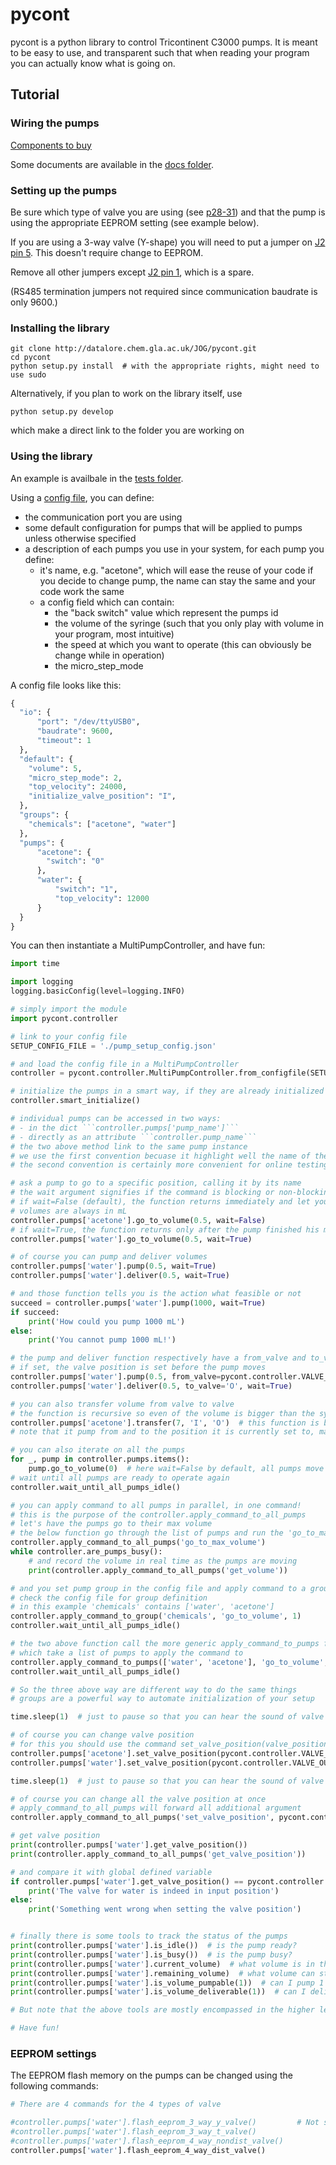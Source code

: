 # pycont

pycont is a python library to control Tricontinent C3000 pumps. It is meant to be easy to use, and transparent such that when reading your program you can actually know what is going on.

## Tutorial

### Wiring the pumps

[Components to buy](docs/useful_links.md)

Some documents are available in the [docs folder](docs).

### Setting up the pumps

Be sure which type of valve you are using (see [p28-31](docs/pumps/tricont%20software%20man.pdf)) and that the pump is using the appropriate EEPROM setting (see example below).

If you are using a 3-way valve (Y-shape) you will need to put a jumper on [J2 pin 5](docs/pumps/pumps_wiring.pdf). This doesn't require change to EEPROM.

Remove all other jumpers except [J2 pin 1](docs/pumps/pumps_wiring.pdf), which is a spare.

(RS485 termination jumpers not required since communication baudrate is only 9600.)


### Installing the library

```
git clone http://datalore.chem.gla.ac.uk/JOG/pycont.git
cd pycont
python setup.py install  # with the appropriate rights, might need to use sudo
```

Alternatively, if you plan to work on the library itself, use
```
python setup.py develop
```
which make a direct link to the folder you are working on

### Using the library

An example is availbale in the [tests folder](tests).

Using a [config file](tests/pump_setup_config.json), you can define:
- the communication port you are using
- some default configuration for pumps that will be applied to pumps unless otherwise specified
- a description of each pumps you use in your system, for each pump you define:
    - it's name, e.g. "acetone", which will ease the reuse of your code if you decide to change pump, the name can stay the same and your code work the same
    - a config field which can contain:
      - the "back switch" value which represent the pumps id
      - the volume of the syringe (such that you only play with volume in your program, most intuitive)
      - the speed at which you want to operate (this can obviously be change while in operation)
      - the micro_step_mode

A config file looks like this:
```python
{
  "io": {
      "port": "/dev/ttyUSB0",
      "baudrate": 9600,
      "timeout": 1
  },
  "default": {
    "volume": 5,
    "micro_step_mode": 2,
    "top_velocity": 24000,
    "initialize_valve_position": "I",
  },
  "groups": {
    "chemicals": ["acetone", "water"]
  },
  "pumps": {
      "acetone": {
        "switch": "0"
      },
      "water": {
          "switch": "1",
          "top_velocity": 12000
      }
  }
}
```

You can then instantiate a MultiPumpController, and have fun:

```python
import time

import logging
logging.basicConfig(level=logging.INFO)

# simply import the module
import pycont.controller

# link to your config file
SETUP_CONFIG_FILE = './pump_setup_config.json'

# and load the config file in a MultiPumpController
controller = pycont.controller.MultiPumpController.from_configfile(SETUP_CONFIG_FILE)

# initialize the pumps in a smart way, if they are already initialized we do not want to reinitialize them because they go back to zero position
controller.smart_initialize()

# individual pumps can be accessed in two ways:
# - in the dict ```controller.pumps['pump_name']```
# - directly as an attribute ```controller.pump_name```
# the two above method link to the same pump instance
# we use the first convention becuase it highlight well the name of the pumps
# the second convention is certainly more convenient for online testing using ipython

# ask a pump to go to a specific position, calling it by its name
# the wait argument signifies if the command is blocking or non-blocking
# if wait=False (default), the function returns immediately and let you go on
# volumes are always in mL
controller.pumps['acetone'].go_to_volume(0.5, wait=False)
# if wait=True, the function returns only after the pump finished his move
controller.pumps['water'].go_to_volume(0.5, wait=True)

# of course you can pump and deliver volumes
controller.pumps['water'].pump(0.5, wait=True)
controller.pumps['water'].deliver(0.5, wait=True)

# and those function tells you is the action what feasible or not
succeed = controller.pumps['water'].pump(1000, wait=True)
if succeed:
    print('How could you pump 1000 mL')
else:
    print('You cannot pump 1000 mL!')

# the pump and deliver function respectively have a from_valve and to_valve argument
# if set, the valve position is set before the pump moves
controller.pumps['water'].pump(0.5, from_valve=pycont.controller.VALVE_INPUT, wait=True) # pycont.controller.VALVE_INPUT is 'I', idem for output 'O', bypass 'B', and extra 'E'
controller.pumps['water'].deliver(0.5, to_valve='O', wait=True)

# you can also transfer volume from valve to valve
# the function is recursive so even of the volume is bigger than the syringe, it will iterate as many times as needed
controller.pumps['acetone'].transfer(7, 'I', 'O')  # this function is blocking, no wait argument
# note that it pump from and to the position it is currently set to, made it easy to leave a small volume in the pump if needed

# you can also iterate on all the pumps
for _, pump in controller.pumps.items():
    pump.go_to_volume(0)  # here wait=False by default, all pumps move in parallel
# wait until all pumps are ready to operate again
controller.wait_until_all_pumps_idle()

# you can apply command to all pumps in parallel, in one command!
# this is the purpose of the controller.apply_command_to_all_pumps
# let's have the pumps go to their max volume
# the below function go through the list of pumps and run the 'go_to_max_volume' function without argument
controller.apply_command_to_all_pumps('go_to_max_volume')
while controller.are_pumps_busy():
    # and record the volume in real time as the pumps are moving
    print(controller.apply_command_to_all_pumps('get_volume'))

# and you set pump group in the config file and apply command to a group of pumps
# check the config file for group definition
# in this example 'chemicals' contains ['water', 'acetone']
controller.apply_command_to_group('chemicals', 'go_to_volume', 1)
controller.wait_until_all_pumps_idle()

# the two above function call the more generic apply_command_to_pumps function
# which take a list of pumps to apply the command to
controller.apply_command_to_pumps(['water', 'acetone'], 'go_to_volume', 1.5)
controller.wait_until_all_pumps_idle()

# So the three above way are different way to do the same things
# groups are a powerful way to automate initialization of your setup

time.sleep(1)  # just to pause so that you can hear the sound of valve movements

# of course you can change valve position
# for this you should use the command set_valve_position(valve_position) using for valvle position the global variable define in pycont. They are VALVE_INPUT, VALVE_OUTPUT, VALVE_BYPASS, VALVE_EXTRA
controller.pumps['acetone'].set_valve_position(pycont.controller.VALVE_OUTPUT)
controller.pumps['water'].set_valve_position(pycont.controller.VALVE_OUTPUT)

time.sleep(1)  # just to pause so that you can hear the sound of valve movements

# of course you can change all the valve position at once
# apply_command_to_all_pumps will forward all additional argument
controller.apply_command_to_all_pumps('set_valve_position', pycont.controller.VALVE_INPUT)

# get valve position
print(controller.pumps['water'].get_valve_position())
print(controller.apply_command_to_all_pumps('get_valve_position'))

# and compare it with global defined variable
if controller.pumps['water'].get_valve_position() == pycont.controller.VALVE_INPUT:
    print('The valve for water is indeed in input position')
else:
    print('Something went wrong when setting the valve position')


# finally there is some tools to track the status of the pumps
print(controller.pumps['water'].is_idle())  # is the pump ready?
print(controller.pumps['water'].is_busy())  # is the pump busy?
print(controller.pumps['water'].current_volume)  # what volume is in the syringe, this is a direct reading from the pump position, we actually ask the pump!
print(controller.pumps['water'].remaining_volume)  # what volume can still be pump
print(controller.pumps['water'].is_volume_pumpable(1))  # can I pump 1 ml?
print(controller.pumps['water'].is_volume_deliverable(1))  # can I deliver 1 ml?

# But note that the above tools are mostly encompassed in the higher level functions such as controller.wait_until_all_pumps_idle() which check is_idle() for all pumps

# Have fun!
```

### EEPROM settings

The EEPROM flash memory on the pumps can be changed using the following commands:

```python
# There are 4 commands for the 4 types of valve

#controller.pumps['water'].flash_eeprom_3_way_y_valve()         # Not strictly necessary since a jumper pin will do the same thing regardless of EEPROM setting
#controller.pumps['water'].flash_eeprom_3_way_t_valve()
#controller.pumps['water'].flash_eeprom_4_way_nondist_valve()
controller.pumps['water'].flash_eeprom_4_way_dist_valve()
```
